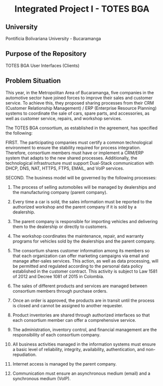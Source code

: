 <h1 align="center">Integrated Project I - TOTES BGA</h1>

## University
Pontificia Bolivariana University - Bucaramanga

## Purpose of the Repository 
TOTES BGA User Interfaces (Clients)

## Problem Situation 

This year, in the Metropolitan Area of Bucaramanga, five companies in the automotive sector have joined forces to improve their sales and customer service. To achieve this, they proposed sharing processes from their CRM (Customer Relationship Management) / ERP (Enterprise Resource Planning) systems to coordinate the sale of cars, spare parts, and accessories, as well as customer service, repairs, and workshop services.

The TOTES BGA consortium, as established in the agreement, has specified the following:

FIRST. The participating companies must certify a common technological environment to ensure the stability required for process integration. Therefore, consortium members must have or implement a CRM/ERP system that adapts to the new shared processes. Additionally, the technological infrastructure must support Dual-Stack communication with DHCP, DNS, NAT, HTTPS, FTPS, EMAIL, and VoIP services.

SECOND. The business model will be governed by the following processes:

1. The process of selling automobiles will be managed by dealerships and the manufacturing company (parent company).

2. Every time a car is sold, the sales information must be reported to the authorized workshop and the parent company if it is sold by a dealership.

3. The parent company is responsible for importing vehicles and delivering them to the dealership or directly to customers.

4. The workshop coordinates the maintenance, repair, and warranty programs for vehicles sold by the dealerships and the parent company.

5. The consortium shares customer information among its members so that each organization can offer marketing campaigns via email and manage after-sales services. This action, as well as data processing, will be permitted and regulated according to the personal data policy established in the customer contract. This activity is subject to Law 1581 of 2012 and Decree 1081 of 2015 in Colombia.

6. The sales of different products and services are managed between consortium members through purchase orders.

7. Once an order is approved, the products are in transit until the process is closed and cannot be assigned to another requester.

8. Product inventories are shared through authorized interfaces so that each consortium member can offer a comprehensive service.

9. The administration, inventory control, and financial management are the responsibility of each consortium company.

10. All business activities managed in the information systems must ensure a basic level of reliability, integrity, availability, authentication, and non-repudiation.

11. Internet access is managed by the parent company.

12. Communication must ensure an asynchronous medium (email) and a synchronous medium (VoIP).

